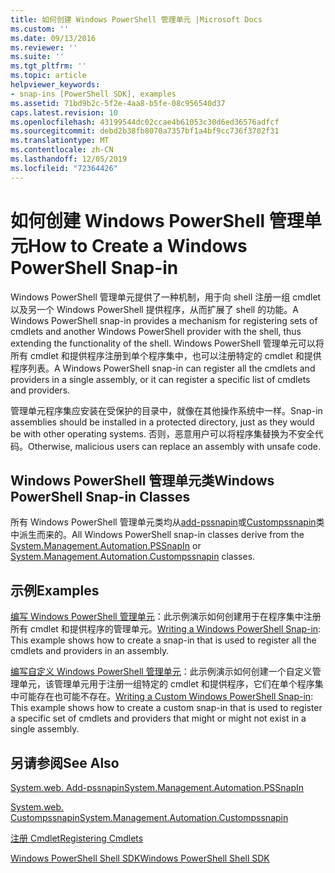 ```yaml
---
title: 如何创建 Windows PowerShell 管理单元 |Microsoft Docs
ms.custom: ''
ms.date: 09/13/2016
ms.reviewer: ''
ms.suite: ''
ms.tgt_pltfrm: ''
ms.topic: article
helpviewer_keywords:
- snap-ins [PowerShell SDK], examples
ms.assetid: 71bd9b2c-5f2e-4aa8-b5fe-08c956540d37
caps.latest.revision: 10
ms.openlocfilehash: 43199544dc02ccae4b61053c30d6ed36576adfcf
ms.sourcegitcommit: debd2b38fb8070a7357bf1a4bf9cc736f3702f31
ms.translationtype: MT
ms.contentlocale: zh-CN
ms.lasthandoff: 12/05/2019
ms.locfileid: "72364426"
---
```

# <a name="how-to-create-a-windows-powershell-snap-in"></a><span data-ttu-id="a3252-102">如何创建 Windows PowerShell 管理单元</span><span class="sxs-lookup"><span data-stu-id="a3252-102">How to Create a Windows PowerShell Snap-in</span></span>

<span data-ttu-id="a3252-103">Windows PowerShell 管理单元提供了一种机制，用于向 shell 注册一组 cmdlet 以及另一个 Windows PowerShell 提供程序，从而扩展了 shell 的功能。</span><span class="sxs-lookup"><span data-stu-id="a3252-103">A Windows PowerShell snap-in provides a mechanism for registering sets of cmdlets and another Windows PowerShell provider with the shell, thus extending the functionality of the shell.</span></span> <span data-ttu-id="a3252-104">Windows PowerShell 管理单元可以将所有 cmdlet 和提供程序注册到单个程序集中，也可以注册特定的 cmdlet 和提供程序列表。</span><span class="sxs-lookup"><span data-stu-id="a3252-104">A Windows PowerShell snap-in can register all the cmdlets and providers in a single assembly, or it can register a specific list of cmdlets and providers.</span></span>

<span data-ttu-id="a3252-105">管理单元程序集应安装在受保护的目录中，就像在其他操作系统中一样。</span><span class="sxs-lookup"><span data-stu-id="a3252-105">Snap-in assemblies should be installed in a protected directory, just as they would be with other operating systems.</span></span> <span data-ttu-id="a3252-106">否则，恶意用户可以将程序集替换为不安全代码。</span><span class="sxs-lookup"><span data-stu-id="a3252-106">Otherwise, malicious users can replace an assembly with unsafe code.</span></span>

## <a name="windows-powershell-snap-in-classes"></a><span data-ttu-id="a3252-107">Windows PowerShell 管理单元类</span><span class="sxs-lookup"><span data-stu-id="a3252-107">Windows PowerShell Snap-in Classes</span></span>

<span data-ttu-id="a3252-108">所有 Windows PowerShell 管理单元类均从[add-pssnapin](/dotnet/api/System.Management.Automation.PSSnapIn)或[Custompssnapin](/dotnet/api/System.Management.Automation.CustomPSSnapIn)类中派生而来的。</span><span class="sxs-lookup"><span data-stu-id="a3252-108">All Windows PowerShell snap-in classes derive from the [System.Management.Automation.PSSnapIn](/dotnet/api/System.Management.Automation.PSSnapIn) or [System.Management.Automation.Custompssnapin](/dotnet/api/System.Management.Automation.CustomPSSnapIn) classes.</span></span>

## <a name="examples"></a><span data-ttu-id="a3252-109">示例</span><span class="sxs-lookup"><span data-stu-id="a3252-109">Examples</span></span>

<span data-ttu-id="a3252-110">[编写 Windows PowerShell 管理单元](./writing-a-windows-powershell-snap-in.md)：此示例演示如何创建用于在程序集中注册所有 cmdlet 和提供程序的管理单元。</span><span class="sxs-lookup"><span data-stu-id="a3252-110">[Writing a Windows PowerShell Snap-in](./writing-a-windows-powershell-snap-in.md): This example shows how to create a snap-in that is used to register all the cmdlets and providers in an assembly.</span></span>

<span data-ttu-id="a3252-111">[编写自定义 Windows PowerShell 管理单元](./writing-a-custom-windows-powershell-snap-in.md)：此示例演示如何创建一个自定义管理单元，该管理单元用于注册一组特定的 cmdlet 和提供程序，它们在单个程序集中可能存在也可能不存在。</span><span class="sxs-lookup"><span data-stu-id="a3252-111">[Writing a Custom Windows PowerShell Snap-in](./writing-a-custom-windows-powershell-snap-in.md): This example shows how to create a custom snap-in that is used to register a specific set of cmdlets and providers that might or might not exist in a single assembly.</span></span>

## <a name="see-also"></a><span data-ttu-id="a3252-112">另请参阅</span><span class="sxs-lookup"><span data-stu-id="a3252-112">See Also</span></span>

[<span data-ttu-id="a3252-113">System.web. Add-pssnapin</span><span class="sxs-lookup"><span data-stu-id="a3252-113">System.Management.Automation.PSSnapIn</span></span>](/dotnet/api/System.Management.Automation.PSSnapIn)

[<span data-ttu-id="a3252-114">System.web. Custompssnapin</span><span class="sxs-lookup"><span data-stu-id="a3252-114">System.Management.Automation.Custompssnapin</span></span>](/dotnet/api/System.Management.Automation.CustomPSSnapIn)

[<span data-ttu-id="a3252-115">注册 Cmdlet</span><span class="sxs-lookup"><span data-stu-id="a3252-115">Registering Cmdlets</span></span>](./registering-cmdlets.md)

[<span data-ttu-id="a3252-116">Windows PowerShell Shell SDK</span><span class="sxs-lookup"><span data-stu-id="a3252-116">Windows PowerShell Shell SDK</span></span>](../windows-powershell-reference.md)
